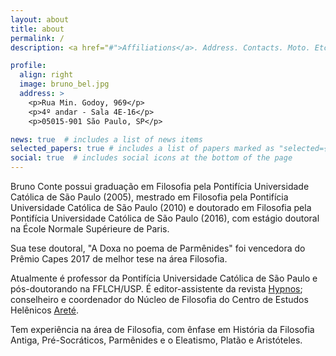 ```yaml
---
layout: about
title: about
permalink: /
description: <a href="#">Affiliations</a>. Address. Contacts. Moto. Etc.

profile:
  align: right
  image: bruno_bel.jpg
  address: >
    <p>Rua Min. Godoy, 969</p>
    <p>4º andar - Sala 4E-16</p>
    <p>05015-901 São Paulo, SP</p>

news: true  # includes a list of news items
selected_papers: true # includes a list of papers marked as "selected={true}"
social: true  # includes social icons at the bottom of the page
---
```


Bruno Conte possui graduação em Filosofia pela Pontifícia Universidade Católica de São Paulo (2005), mestrado em Filosofia pela Pontifícia Universidade Católica de São Paulo (2010) e doutorado em Filosofia pela Pontifícia Universidade Católica de São Paulo (2016), com estágio doutoral na École Normale Supérieure de Paris.

Sua tese doutoral, "A Doxa no poema de Parmênides" foi vencedora do Prêmio Capes 2017 de melhor tese na área Filosofia.

Atualmente é professor da Pontifícia Universidade Católica de São Paulo e pós-doutorando na FFLCH/USP. É editor-assistente da revista [Hypnos](https://www.hypnos.org.br/revista); conselheiro e coordenador do Núcleo de Filosofia do Centro de Estudos Helênicos [Areté](http://www.arete.org.br/).

Tem experiência na área de Filosofia, com ênfase em História da Filosofia Antiga, Pré-Socráticos, Parmênides e o Eleatismo, Platão e Aristóteles.
